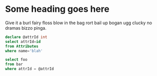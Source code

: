 
# Some heading goes here

Give it a burl fairy floss blow in the bag rort bail up bogan ugg clucky no dramas bizzo pinga.

```sql ! result.sql:--getatt:--getattend
declare @attrId int
select attrId=id
from Attributes
where name='blah'
```

```sql ! result.sql:--select:--endselect result2.sql:--select:--endselect
select foo
from bar
where attrId = @attrId
```

